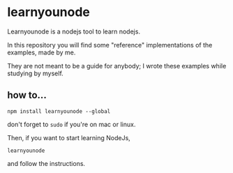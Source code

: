 # learnyounode
Learnyounode is a nodejs tool to learn nodejs. 

In this repository you will find some "reference" implementations of the examples, made by me. 

They are not meant to be a guide for anybody; I wrote these examples while studying by myself.

## how to... 

``` 
npm install learnyounode --global 
```

don't forget to `sudo` if you're on mac or linux. 

Then, if you want to start learning NodeJs, 

```
learnyounode
```
and follow the instructions.